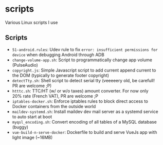 # scripts
Various Linux scripts I use

## Scripts
- `51-android.rules`: Udev rule to fix `error: insufficient permissions for device` when debugging Android through ADB
- `change-volume-app.sh`: Script to programmatically change app volume (PulseAudio)
- `copyright.js`: Simple Javascript script to add current append current to the DOM (typically to generate footer copyright)
- `detectTty.sh`: Shell script to detect serial tty (veeeeery old, be carefull! PR are welcome ;P)
- `htttc.sh`: TTC/HT (w/ or w/o taxes) amount converter. For now only 20% rate (French VAT), PR are welcome ;P  
- `iptables-docker.sh`: Enforce iptables rules to block direct access to Docker containers from the outside world
- `maildev-systemd.sh`: Install maildev dev mail server as a systemd service to auto start at boot
- `myqsl_encoding.sh`: Convert encoding of all tables of a MySQL database (buggy)
- `vue-build-n-serve-docker`: Dockerfile to build and serve VueJs app with light image (~16MB)
